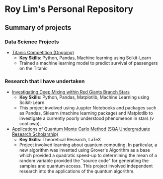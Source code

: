 # Roy Lim's Personal Repository

## Summary of projects
### Data Science Projects

- [Titanic Competition (Ongoing)](https://github.com/RoyZhenLongLim/Personal-Projects/tree/master/TitanicCompetition)
  - **Key Skills**: Python, Pandas, Machine learning using Scikit-Learn
  - Trained a machine learning model to predict survival of passengers on the Titanic 

### Research that I have undertaken
- [Investigating Deep Mixing within Red Giants Branch Stars](https://github.com/RoyZhenLongLim/PHYS1200)
  - **Key Skills**: Python, Pandas, Matplotlib, Machine Learning using Scikit-Learn.
  - This project involved using Juypter Notebooks and packages such as Pandas, Sklearn (machine learning package) and Matplotlib to investigate a currently poorly understood phenomenon in stars (v cool owo).
 - [Applications of Quantum Monte Carlo Method (SQA Undergraduate Research Scholarship)](https://github.com/RoyZhenLongLim/SQA_Undergraduate_Research_Scholarship)
   - **Key Skills**: Theoretical Research, LaTeX   
   - Project involved learning about quantum computing. In particular, a new algorithm was invented using Grover's Algorithm as a base which provided a quadratic speed-up to determining the mean of a random variable provided the "source code" for generating the samples and quantum access. This project involved independent research into the applications of the quantum algorithm.


